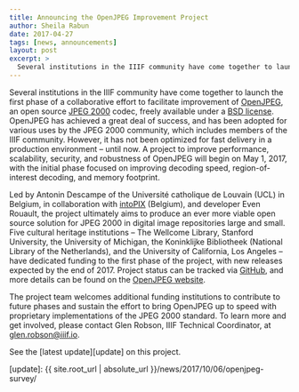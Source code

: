 ```yaml
---
title: Announcing the OpenJPEG Improvement Project
author: Sheila Rabun
date: 2017-04-27
tags: [news, announcements]
layout: post
excerpt: >
  Several institutions in the IIIF community have come together to launch the first phase of a collaborative effort to facilitate improvement of OpenJPEG, an open source JPEG 2000 codec.
---
```


Several institutions in the IIIF community have come together to launch the first phase of a collaborative effort to facilitate improvement of [OpenJPEG][openjpeg], an open source [JPEG 2000][jpeg2000] codec, freely available under a [BSD license][bsd]. OpenJPEG has achieved a great deal of success, and has been adopted for various uses by the JPEG 2000 community, which includes members of the IIIF community. However, it has not been optimized for fast delivery in a production environment – until now. A project to improve performance, scalability, security, and robustness of OpenJPEG will begin on May 1, 2017, with the initial phase focused on  improving decoding speed, region-of-interest decoding, and memory footprint.

Led by Antonin Descampe of the Université catholique de Louvain (UCL) in Belgium, in collaboration with [intoPIX][intopix] (Belgium), and developer Even Rouault, the project ultimately aims to produce an ever more viable open source solution for JPEG 2000 in digital image repositories large and small. Five cultural heritage institutions – The Wellcome Library, Stanford University, the University of Michigan, the Koninklijke Bibliotheek (National Library of the Netherlands), and the University of California, Los Angeles – have dedicated funding to the first phase of the project, with new releases expected by the end of 2017. Project status can be tracked via [GitHub][github], and more details can be found on the [OpenJPEG website][openjpeg-news].

The project team welcomes additional funding institutions to contribute to future phases and sustain the effort to bring OpenJPEG up to speed with proprietary implementations of the JPEG 2000 standard. To learn more and get involved, please contact Glen Robson, IIIF Technical Coordinator, at <glen.robson@iiif.io>.

See the [latest update][update] on this project.

[openjpeg]: http://www.openjpeg.org/
[jpeg2000]: https://jpeg.org/jpeg2000/
[bsd]: https://github.com/uclouvain/openjpeg/blob/master/LICENSE
[github]: https://github.com/uclouvain/openjpeg/projects/1
[openjpeg-news]: http://www.openjpeg.org/2017/04/27/Faster-OpenJPEG-is-on-track
[intopix]: http://www.intopix.com/
[update]: {{ site.root_url | absolute_url }}/news/2017/10/06/openjpeg-survey/
